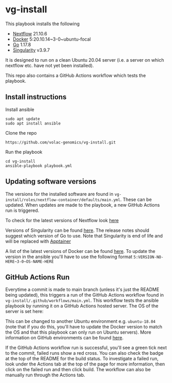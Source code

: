 # vg-install
This playbook installs the following
* [Nextflow](https://www.nextflow.io) 21.10.6
* [Docker](https://www.docker.com) 5:20.10.14\~3-0~ubuntu-focal
* [Go](https://go.dev) 1.17.8
* [Singularity](https://sylabs.io/singularity) v3.9.7

It is designed to run on a clean Ubuntu 20.04 server (i.e. a server on which nextflow etc. have not yet been installed).

This repo also contains a GitHub Actions workflow which tests the playbook.

## Install instructions
Install ansible
```
sudo apt update
sudo apt install ansible
```

Clone the repo
```
https://github.com/volac-genomics/vg-install.git
```
Run the playbook
```
cd vg-install
ansible-playbook playbook.yml
```

## Updating software versions
The versions for the installed software are found in `vg-install/roles/nextflow-container/defaults/main.yml`. 
These can be updated. When updates are made to the playbook, a new GitHub Actions run is triggered.

To check for the latest versions of Nextflow look [here](https://github.com/nextflow-io/nextflow/releases)

Versions of Singularity can be found [here](https://github.com/sylabs/singularity/releases). 
The release notes should suggest which version of Go to use.
Note that Singularity is end of life and will be replaced with [Apptainer](https://github.com/apptainer/apptainer)

A list of the latest versions of Docker can be found [here](https://docs.docker.com/engine/release-notes/). 
To update the version in the ansible you'll have to use the following format `5:VERSION-NO-HERE~3-0~OS-NAME-HERE`


## GitHub Actions Run
Everytime a commit is made to main branch (unless it's just the README being updated), this triggers a run of the GitHub Actions workflow found in 
`vg-install/.github/workflows/main.yml`.
This workflow tests the ansible playbook by running it on a GitHub Actions hosted server. The OS of the server is set here:
 
This can be changed to another Ubuntu environment e.g. `ubuntu-18.04` (note that if you do this, you'll have to update the Docker version to match the OS
and that this playbook can only run on Ubuntu servers). 
More information on GitHub environments can be found [here](https://github.com/actions/virtual-environments).

If the GitHub Actions workflow run is successful, you'll see a green tick next to the commit, failed runs show a red cross.
You can also check the badge at the top of the README for the build status.
To investigate a failed run, look under the Actions tab at the top of the page for more information, 
then click on the failed run and then click build.
The workflow can also be manually run through the Actions tab.

